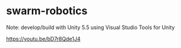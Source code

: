 # swarm-robotics

Note: develop/build with Unity 5.5 using Visual Studio Tools for Unity

https://youtu.be/bD7r8Qde1J4
